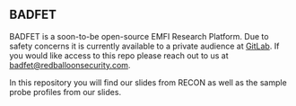 ## BADFET
BADFET is a soon-to-be open-source EMFI Research Platform. Due to safety
concerns it is currently available to a private audience at
[GitLab](https://gitlab.com/RedBalloonShenanigans/BADFET). If you would like
access to this repo please reach out to us at badfet@redballoonsecurity.com.

In this repository you will find our slides from RECON as well as the sample
probe profiles from our slides.

